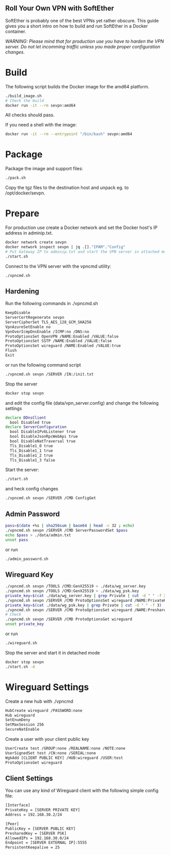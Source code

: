 Roll Your Own VPN with SoftEther
---
SoftEther is probably one of the best VPNs yet rather obscure. This guide gives you a short intro
on how to build and run SoftEther in a Docker container. 

*WARNING: Please mind that for production use you have to harden the VPN server. Do not let incomming 
traffic unless you made proper configuration changes.*

# Build
The following script builds the Docker image for the amd64 platform.
```bash
./build_image.sh
# Check the build
docker run -it --rm sevpn:amd64
```
All checks should pass.

If you need a shell with the image:
```bash
docker run -it --rm --entrypoint "/bin/bash" sevpn:amd64
```

# Package
Package the image and support files:
```bash
./pack.sh
```
Copy the tgz files to the destination host and unpack eg. to /opt/docker/sevpn.

# Prepare
For production use create a Docker network and set the Docker host's IP address 
in adminip.txt.

```bash
docker network create sevpn
docker network inspect sevpn | jq .[]."IPAM"."Config"
# Put Gateway IP to adminip.txt and start the VPN server in attached mode
./start.sh
```

Connect to the VPN server with the vpncmd utility:
```bash
./vpncmd.sh
```

## Hardening
Run the following commands in ./vpncmd.sh
```bash
KeepDisable
ServerCertRegenerate sevpn
ServerCipherSet TLS_AES_128_GCM_SHA256
VpnAzureSetEnable no
VpnOverIcmpDnsEnable /ICMP:no /DNS:no
ProtoOptionsSet OpenVPN /NAME:Enabled /VALUE:false
ProtoOptionsSet SSTP /NAME:Enabled /VALUE:false
ProtoOptionsSet wireguard /NAME:Enabled /VALUE:true
Flush
Exit
```
or run the following command script
```bash
./vpncmd.sh sevpn /SERVER /IN:/init.txt
```
Stop the server
```bash
docker stop sevpn
```
and edit the config file (data/vpn_server.config) and change the following settings
```bash
declare DDnsClient
  bool Disabled true
declare ServerConfiguration
  bool DisableIPv6Listener true
  bool DisableJsonRpcWebApi true
  bool DisableNatTraversal true
  Tls_Disable1_0 true
  Tls_Disable1_1 true
  Tls_Disable1_2 true
  Tls_Disable1_3 false
```
Start the server:
```bash
./start.sh
```
and heck config changes
```bash
./vpncmd.sh sevpn /SERVER /CMD ConfigGet
```

## Admin Password
```bash
pass=$(date +%s | sha256sum | base64 | head -c 32 ; echo)
./vpncmd.sh sevpn /SERVER /CMD ServerPasswordSet $pass
echo $pass > ./data/admin.txt
unset pass
```
or run
```bash
./admin_password.sh
```

## Wireguard Key
```bash
./vpncmd.sh sevpn /TOOLS /CMD:GenX25519 > ./data/wg_server.key
./vpncmd.sh sevpn /TOOLS /CMD:GenX25519 > ./data/wg_psk.key
private_key=$(cat ./data/wg_server.key | grep Private | cut -d " " -f 3)
./vpncmd.sh sevpn /SERVER /CMD ProtoOptionsSet wireguard /NAME:PrivateKey /VALUE:$private_key
private_key=$(cat ./data/wg_psk.key | grep Private | cut -d " " -f 3)
./vpncmd.sh sevpn /SERVER /CMD ProtoOptionsSet wireguard /NAME:PresharedKey /VALUE:$private_key
# Check
./vpncmd.sh sevpn /SERVER /CMD ProtoOptionsGet wireguard
unset private_key
```
or run
```bash
./wireguard.sh
```
Stop the server and start it in detached mode
```bash
docker stop sevpn
./start.sh -d
```

# Wireguard Settings
Create a new hub with ./vpncmd
```bash
HubCreate wireguard /PASSWORD:none
Hub wireguard
SetEnumDeny
SetMaxSession 256
SecureNatEnable
```
Create a user with your client public key
```bash
UserCreate test /GROUP:none /REALNAME:none /NOTE:none
UserSignedSet test /CN:none /SERIAL:none
WgkAdd [CLIENT PUBLIC KEY] /HUB:wireguard /USER:test
ProtoOptionsGet wireguard
```

## Client Settings
You can use any kind of Wireguard client with the following simple config file:
```bash
[Interface]
PrivateKey = [SERVER PRIVATE KEY]
Address = 192.168.30.2/24

[Peer]
PublicKey = [SERVER PUBLIC KEY]
PresharedKey = [SERVER PSK]
AllowedIPs = 192.168.30.0/24
Endpoint = [SERVER EXTERNAL IP]:5555
PersistentKeepalive = 25
```
